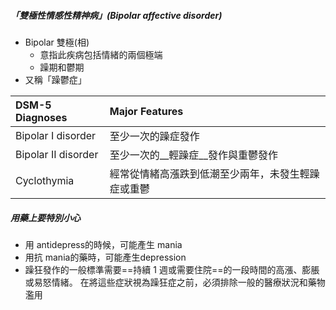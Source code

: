 ##### 「雙極性情感性精神病」(Bipolar affective disorder)
- Bipolar 雙極(相)
	- 意指此疾病包括情緒的兩個極端
	- 躁期和鬱期
- 又稱「躁鬱症」


DSM-5 Diagnoses |Major Features
:--|:--
Bipolar I disorder | 至少一次的躁症發作 
Bipolar II disorder | 至少一次的__輕躁症__發作與重鬱發作
Cyclothymia | 經常從情緒高漲跌到低潮至少兩年，未發生輕躁症或重鬱
 

##### 用藥上要特別小心
- 用 antidepress的時候，可能產生 mania
- 用抗 mania的藥時，可能產生depression
- 躁狂發作的一般標準需要==持續 1 週或需要住院==的一段時間的高漲、膨脹或易怒情緒。 
在將這些症狀視為躁狂症之前，必須排除一般的醫療狀況和藥物濫用